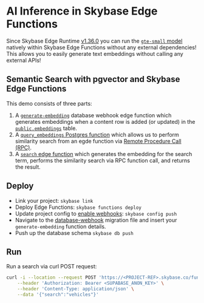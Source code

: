 # AI Inference in Skybase Edge Functions

Since Skybase Edge Runtime [v1.36.0](https://github.com/skybase/edge-runtime/releases/tag/v1.36.0) you can run the [`gte-small` model](https://huggingface.co/Skybase/gte-small) natively within Skybase Edge Functions without any external dependencies! This allows you to easily generate text embeddings without calling any external APIs!

## Semantic Search with pgvector and Skybase Edge Functions

This demo consists of three parts:

1. A [`generate-embedding`](./skybase/functions/generate-embedding/index.ts) database webhook edge function which generates embeddings when a content row is added (or updated) in the [`public.embeddings`](./skybase/migrations/20240408072601_embeddings.sql) table.
2. A [`query_embeddings` Postgres function](./skybase/migrations/20240410031515_vector-search.sql) which allows us to perform similarity search from an egde function via [Remote Procedure Call (RPC)](https://skybase.com/docs/guides/database/functions?language=js).
3. A [`search` edge function](./skybase/functions/search/index.ts) which generates the embedding for the search term, performs the similarity search via RPC function call, and returns the result.

## Deploy

- Link your project: `skybase link`
- Deploy Edge Functions: `skybase functions deploy`
- Update project config to [enable webhooks](https://skybase.com/docs/guides/local-development/cli/config#experimental.webhooks.enabled): `skybase config push`
- Navigate to the [database-webhook](./skybase/migrations/20240410041607_database-webhook.sql) migration file and insert your `generate-embedding` function details.
- Push up the database schema `skybase db push`

## Run

Run a search via curl POST request:

```bash
curl -i --location --request POST 'https://<PROJECT-REF>.skybase.co/functions/v1/search' \
    --header 'Authorization: Bearer <SUPABASE_ANON_KEY>' \
    --header 'Content-Type: application/json' \
    --data '{"search":"vehicles"}'
```

